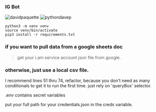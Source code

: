 ### IG Bot

![davidpaquette](https://i.imgur.com/bdoFM1H.png)
![pythondavep](https://i.imgur.com/9sTPYBa.png)

```
python3 -m venv venv
source venv/bin/activate
pip3 install -r requirements.txt
```
### if you want to pull data from a google sheets doc
> get your i.am service account json file from google.

### otherwise, just use a local csv file.

I recommend lines 51 thru 74, refactor, because you don't need as many conditionals
to get it to run the first time. just rely on 'queryBox' selector.

.env contains secret variables

put your full path for your credentials.json in the creds variable.